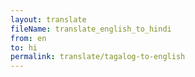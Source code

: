 ```yaml
--- 
layout: translate 
fileName: translate_english_to_hindi 
from: en
to: hi 
permalink: translate/tagalog-to-english
---
```

